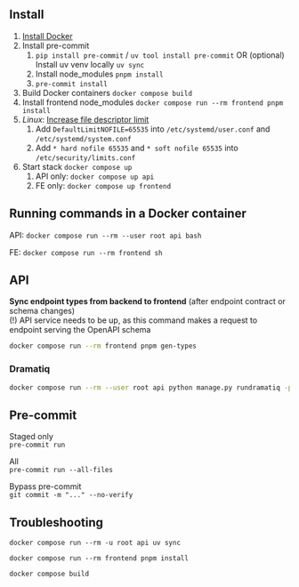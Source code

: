 ## Install
1. [Install Docker](https://docs.docker.com/install/)
2. Install pre-commit
   1. `pip install pre-commit` / `uv tool install pre-commit` OR (optional) Install uv venv locally `uv sync`
   2. Install node_modules `pnpm install`
   3. `pre-commit install`
3. Build Docker containers `docker compose build`
4. Install frontend node_modules `docker compose run --rm frontend pnpm install`
5. *Linux*: [Increase file descriptor limit](https://vitejs.dev/guide/troubleshooting.html#requests-are-stalled-forever)
   1. Add `DefaultLimitNOFILE=65535` into `/etc/systemd/user.conf` and `/etc/systemd/system.conf`
   2. Add `* hard nofile 65535` and `* soft nofile 65535`  into `/etc/security/limits.conf`
6. Start stack `docker compose up`
   1. API only: `docker compose up api`
   2. FE only: `docker compose up frontend`

## Running commands in a Docker container
API: `docker compose run --rm --user root api bash`

FE: `docker compose run --rm frontend sh`

## API

**Sync endpoint types from backend to frontend** (after endpoint contract or schema changes)  
(!) API service needs to be up, as this command makes a request to endpoint serving the OpenAPI schema  
```sh
docker compose run --rm frontend pnpm gen-types
```

### Dramatiq

```bash
docker compose run --rm --user root api python manage.py rundramatiq -p 4
```

## Pre-commit
Staged only  
`pre-commit run`

All  
`pre-commit run --all-files`

Bypass pre-commit  
`git commit -m "..." --no-verify`

## Troubleshooting
`docker compose run --rm -u root api uv sync`

`docker compose run --rm frontend pnpm install`

`docker compose build`
